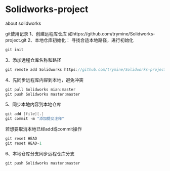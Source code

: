 # Solidworks-project
about solidworks

git使用记录
1、创建远程库仓库
如https://github.com/trymine/Solidworks-project.git
2、本地仓库初始化：
寻找合适本地路径，进行初始化
```C
git init
```
3、添加远程仓库名称和路径
```C
git remote add Solidworks https://github.com/trymine/Solidworks-project.git
```
4、先同步远程库内容到本地，避免冲突
```C
git pull Solidworks mian:master
git push Solidworks master:master
```
5、同步本地内容到本地仓库
```C
git add [file][.]
git commit -m "添加提交注释"
```
若想要取消本地已经add或commit操作
```C
git reset HEAD
git reset HEAD~1
```
6、本地仓库分支同步远程仓库分支

```C
git push Solidworks master:master
```